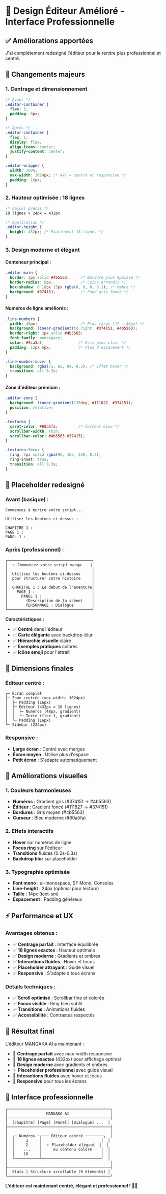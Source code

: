 # 🎨 Design Éditeur Amélioré - Interface Professionnelle

## ✅ **Améliorations apportées**

J'ai complètement redesigné l'éditeur pour le rendre plus professionnel et centré.

## 🎯 **Changements majeurs**

### **1. Centrage et dimensionnement**
```css
/* Avant */
.editor-container {
  flex: 1;
  padding: 8px;
}

/* Après */
.editor-container {
  flex: 1;
  display: flex;
  align-items: center;
  justify-content: center;
}

.editor-wrapper {
  width: 100%;
  max-width: 1024px; /* 4xl = centré et responsive */
  padding: 16px;
}
```

### **2. Hauteur optimisée : 18 lignes**
```css
/* Calcul précis */
18 lignes × 24px = 432px

/* Application */
.editor-height {
  height: 432px; /* Exactement 18 lignes */
}
```

### **3. Design moderne et élégant**

#### **Conteneur principal :**
```css
.editor-main {
  border: 2px solid #4b5563;     /* Bordure plus épaisse */
  border-radius: 8px;            /* Coins arrondis */
  box-shadow: 0 10px 15px rgba(0, 0, 0, 0.1); /* Ombre */
  background: #374151;           /* Fond gris foncé */
}
```

#### **Numéros de ligne améliorés :**
```css
.line-numbers {
  width: 48px;                   /* Plus large (12 → 48px) */
  background: linear-gradient(to right, #374151, #4b5563);
  border-right: 2px solid #4b5563;
  font-family: monospace;
  color: #9ca3af;               /* Gris plus clair */
  padding: 12px 8px;            /* Plus d'espacement */
}

.line-number:hover {
  background: rgba(75, 85, 99, 0.3); /* Effet hover */
  transition: all 0.2s;
}
```

#### **Zone d'éditeur premium :**
```css
.editor-zone {
  background: linear-gradient(135deg, #111827, #374151);
  position: relative;
}

.textarea {
  caret-color: #60a5fa;         /* Curseur bleu */
  scrollbar-width: thin;
  scrollbar-color: #4b5563 #374151;
}

.textarea:focus {
  ring: 2px solid rgba(96, 165, 250, 0.2);
  ring-inset: true;
  transition: all 0.3s;
}
```

## 🎨 **Placeholder redesigné**

### **Avant (basique) :**
```
Commencez à écrire votre script...

Utilisez les boutons ci-dessus :

CHAPITRE 1 :
PAGE 1 :
PANEL 1 :
```

### **Après (professionnel) :**
```
┌─────────────────────────────────────┐
│  ✨ Commencez votre script manga    │
│                                     │
│  Utilisez les boutons ci-dessus     │
│  pour structurer votre histoire     │
│                                     │
│  CHAPITRE 1 : Le début de l'aventure│
│    PAGE 1 :                         │
│      PANEL 1 :                      │
│        (Description de la scène)    │
│        PERSONNAGE : Dialogue        │
└─────────────────────────────────────┘
```

**Caractéristiques :**
- ✅ **Centré** dans l'éditeur
- ✅ **Carte élégante** avec backdrop-blur
- ✅ **Hiérarchie visuelle** claire
- ✅ **Exemples pratiques** colorés
- ✅ **Icône emoji** pour l'attrait

## 📏 **Dimensions finales**

### **Éditeur centré :**
```
┌─ Écran complet
├─ Zone centrée (max-width: 1024px)
│  ├─ Padding (16px)
│  ├─ Éditeur (432px = 18 lignes)
│  │  ├─ Numéros (48px, gradient)
│  │  └─ Texte (flex-1, gradient)
│  └─ Padding (16px)
└─ Sidebar (224px)
```

### **Responsive :**
- **Large écran** : Centré avec marges
- **Écran moyen** : Utilise plus d'espace
- **Petit écran** : S'adapte automatiquement

## 🎯 **Améliorations visuelles**

### **1. Couleurs harmonieuses**
- **Numéros** : Gradient gris (#374151 → #4b5563)
- **Éditeur** : Gradient foncé (#111827 → #374151)
- **Bordures** : Gris moyen (#4b5563)
- **Curseur** : Bleu moderne (#60a5fa)

### **2. Effets interactifs**
- **Hover** sur numéros de ligne
- **Focus ring** sur l'éditeur
- **Transitions** fluides (0.2s-0.3s)
- **Backdrop blur** sur placeholder

### **3. Typographie optimisée**
- **Font mono** : ui-monospace, SF Mono, Consolas
- **Line-height** : 24px (optimal pour lecture)
- **Taille** : 14px (text-sm)
- **Espacement** : Padding généreux

## ⚡ **Performance et UX**

### **Avantages obtenus :**
- ✅ **Centrage parfait** : Interface équilibrée
- ✅ **18 lignes exactes** : Hauteur optimale
- ✅ **Design moderne** : Gradients et ombres
- ✅ **Interactions fluides** : Hover et focus
- ✅ **Placeholder attrayant** : Guide visuel
- ✅ **Responsive** : S'adapte à tous écrans

### **Détails techniques :**
- ✅ **Scroll optimisé** : Scrollbar fine et colorée
- ✅ **Focus visible** : Ring bleu subtil
- ✅ **Transitions** : Animations fluides
- ✅ **Accessibilité** : Contrastes respectés

## 🎉 **Résultat final**

L'éditeur MANGAKA AI a maintenant :

- 🎯 **Centrage parfait** avec max-width responsive
- 📏 **18 lignes exactes** (432px) pour affichage optimal
- 🎨 **Design moderne** avec gradients et ombres
- ✨ **Placeholder professionnel** avec guide visuel
- 🔄 **Interactions fluides** avec hover et focus
- 📱 **Responsive** pour tous les écrans

## 🚀 **Interface professionnelle**

```
┌─────────────────────────────────────────────┐
│                 MANGAKA AI                  │
├─────────────────────────────────────────────┤
│  [Chapitre] [Page] [Panel] [Dialogue] ...  │
├─────────────────────────────────────────────┤
│                                             │
│  ┌─ Numéros ─┬─── Éditeur centré ────────┐  │
│  │     1     │                          │  │
│  │     2     │  ✨ Placeholder élégant  │  │
│  │    ...    │     ou contenu coloré    │  │
│  │    18     │                          │  │
│  └───────────┴──────────────────────────┘  │
│                                             │
├─────────────────────────────────────────────┤
│  Stats │ Structure scrollable (9 éléments) │
└─────────────────────────────────────────────┘
```

**L'éditeur est maintenant centré, élégant et professionnel !** 🎨✨
